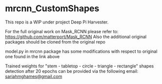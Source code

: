# mrcnn_CustomShapes
This repo is a WIP under project Deep Pi Harvester. 

For the full original work on Mask_RCNN please refer to: https://github.com/matterport/Mask_RCNN
Also the additional original packages should be cloned from the original repo

model.py in mrcnn package has some modifications with respect to original one found in the link above

Trained weights for "stem - tabletop - circle - triangle - rectangle" shapes detection after 20 epochs can be provided via the following email: sariahmghames@gmail.com
